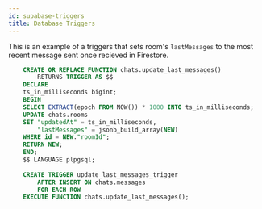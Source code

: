 ```yaml
---
id: supabase-triggers
title: Database Triggers
---
```


This is an example of a triggers that sets room's `lastMessages` to the most recent message sent once recieved in Firestore.

```sql
    CREATE OR REPLACE FUNCTION chats.update_last_messages()
        RETURNS TRIGGER AS $$
    DECLARE
    ts_in_milliseconds bigint;
    BEGIN
    SELECT EXTRACT(epoch FROM NOW()) * 1000 INTO ts_in_milliseconds;
    UPDATE chats.rooms
    SET "updatedAt" = ts_in_milliseconds,
        "lastMessages" = jsonb_build_array(NEW)
    WHERE id = NEW."roomId";
    RETURN NEW;
    END;
    $$ LANGUAGE plpgsql;
    
    CREATE TRIGGER update_last_messages_trigger
        AFTER INSERT ON chats.messages
        FOR EACH ROW
    EXECUTE FUNCTION chats.update_last_messages();
```